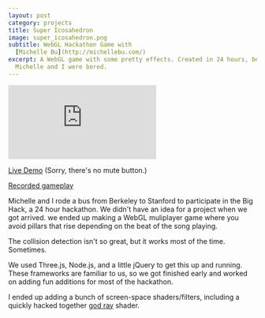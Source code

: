 ```yaml
---
layout: post
category: projects
title: Super Icosahedron
image: super_icosahedron.png
subtitle: WebGL Hackathon Game with
  [Michelle Bu](http://michellebu.com/)
excerpt: A WebGL game with some pretty effects. Created in 24 hours, because
  Michelle and I were bored.
---
```


<iframe src="http://brandonwang.net:9005"
  frameborder="0">
</iframe>

<!-- <iframe class="video"
  src="https://www.youtube.com/embed/uKJpNebpm2Q?autoplay=1&loop=1&playlist=uKJpNebpm2Q"
  frameborder="0"
  allowfullscreen></iframe> -->

[Live Demo](http://brandonwang.net:9005/) (Sorry, there's no mute button.)

[Recorded gameplay](https://www.youtube.com/watch?v=uKJpNebpm2Q)

Michelle and I rode a bus from Berkeley to Stanford to participate in the Big
Hack, a 24 hour hackathon. We didn't have an idea for a project when we got 
arrived. we ended up making a WebGL muliplayer game where you avoid pillars 
that rise depending on the beat of the song playing.

The collision detection isn't so great, but it works most of the time. 
Sometimes.

We used Three.js, Node.js, and a little jQuery to get this up and running.
These frameworks are familiar to us, so we got finished early and worked
on adding fun additions for most of the hackathon.

I ended up adding a bunch of screen-space shaders/filters, including a 
quickly hacked together 
[god ray](http://en.wikipedia.org/wiki/Crepuscular_rays)
shader.
